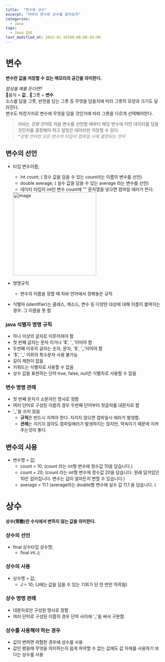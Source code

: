 ```yaml
---
title:  "변수와 상수"
excerpt: "자바의 변수와 상수를 알아보자"
categories:
  - Java
tags:
  - Java 입문
last_modified_at: 2022-01-26T08:06:00-05:00
---
```


# 변수
**변수란 값을 저장할 수 있는 메모리의 공간을 의미한다.**

_밥상을 예를 든다면?_  
🍩음식 = **값** , 🥣그릇 = **변수**  
소스를 담을 그릇, 반찬을 담는 그릇 등 무엇을 담을지에 따라 그릇의 모양과 크기도 달라진다.  
변수도 마찬가지로 변수에 무엇을 담을 것인가에 따라 그릇을 다르게 선택해야한다.

>자바는 *강형 언어*로 처음 변수를 선언할 때부터 해당 변수에 어떤 데이터를 담을 것인지를 결정해야 하고 알맞은 데이터만 저장할 수 있다.  
<span style="color:gray">_*강형 언어란 모든 변수의 타입이 컴파일 시에 결정되는 언어_</span>

## 변수의 선언
- 타입 변수이름;
    - int count; ( 정수 값을 담을 수 있는 count라는 이름의 변수를 선언)
    - double average; ( 실수 값을 담을 수 있는 average 라는 변수를 선언)
    - 데이터 타입이 int인 변수 count에 "" 문자열을 넣으면 컴파일 에러가 뜬다. 
    <img width="269" alt="image" src="https://user-images.githubusercontent.com/86641773/151177100-06066648-1a8d-48be-803d-4a03819c584f.png">


- 명명규칙
    - 변수의 이름을 정할 때 자바 언어에서 정해놓은 규칙
- 식별자 (identifier)는 클래스, 메소드, 변수 등 다양한 대상에 대해 이름이 붙여지는 경우. 그 이름을 뜻 함

### java 식별자 명명 규칙
- 하나 이상의 글자로 이루어져야 함
- 첫 번째 글자는 문자 이거나 '$', '_'이어야 함
- 두번째 이후의 글자는 숫자, 문자, '$', '_'이어야 함
- '$', '_' 이외의 특수문자 사용 불가능
- 길이 제한이 없음
- 키워드는 식별자로 사용할 수 없음
- 상수 값을 표현하는 단어 true, false, null은 식별자로 사용할 수 없음

### 변수 명명 관례
- 첫 번째 문자가 소문자인 명사로 정함
- 여러 단어로 구성된 이름의 경우 두번째 단어부터 첫글자를 대문자로 함
- '_'을 쓰지 않음
  - **규칙**은 반드시 지켜야 한다. 지키지 않으면 컴파일시 에러가 발생함.
  - **관례**는 지키지 않아도 컴파일에러가 발생하지는 않지만, 약속이기 때문에 지켜주는것이 좋다.

## 변수의 사용
- 변수명 = 값;
  - count = 10; (count 라는 int형 변수에 정수값 10을 담습니다.)
  - count = 20; (count 라는 int형 변수에 정수값 20을 담습니다. 원래 담겨있던 10은 없어집니다. 변수는 값이 얼마든지 변할 수 있습니다.)
  - average = 11.1 (average라는 double형 변수에 실수 값 11.1 을 담습니다. )


# 상수
**상수(常數)란 수식에서 변하지 않는 값을 의미한다.**

### 상수의 선언
- final 상수타입 상수명;
  - final int J;  

### 상수의 사용
- 상수명 = 값;
  - J = 10; (J에는 값을 담을 수 있는 기회가 단 한 번만 허락됨)

### 상수 명명 관례
- 대문자로만 구성된 명사로 정함
- 여러 단어로 구성된 이름의 경우 단어 사이에 '_'을 써서 구분함.

### 상수를 사용해야 하는 경우
- 값이 변하면 위험한 경우에 상수를 사용
- 값만 봤을때 무엇을 의미하는지 쉽게 파악할 수 없는 값에도 값 자체를 사용하기 보다는 상수를 사용